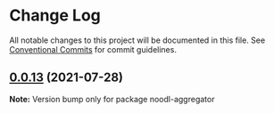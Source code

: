 # Change Log

All notable changes to this project will be documented in this file.
See [Conventional Commits](https://conventionalcommits.org) for commit guidelines.

## [0.0.13](https://github.com/pfftdammitchris/noodl/compare/noodl-aggregator@0.0.6...noodl-aggregator@0.0.13) (2021-07-28)

**Note:** Version bump only for package noodl-aggregator
